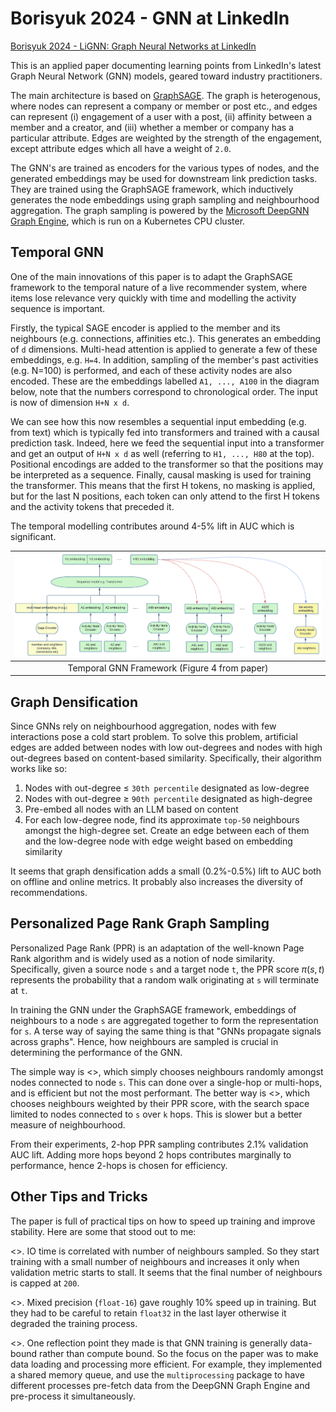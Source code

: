 # Borisyuk 2024 - GNN at LinkedIn

[Borisyuk 2024 - LiGNN: Graph Neural Networks at LinkedIn](https://arxiv.org/abs/2402.11139v1)

This is an applied paper documenting learning points from LinkedIn's latest Graph Neural Network (GNN) models, geared toward industry practitioners. 

The main architecture is based on [GraphSAGE](https://ar5iv.labs.arxiv.org/html/1706.02216). The graph is heterogenous, where nodes can represent a company or member or post etc., and edges can represent (i) engagement of a user with a post, (ii) affinity between a member and a creator, and (iii) whether a member or company has a particular attribute. Edges are weighted by the strength of the engagement, except attribute edges which all have a weight of `2.0`.

The GNN's are trained as encoders for the various types of nodes, and the generated embeddings may be used for downstream link prediction tasks. They are trained using the GraphSAGE framework, which inductively generates the node embeddings using graph sampling and neighbourhood aggregation. The graph sampling is powered by the [Microsoft DeepGNN Graph Engine](https://github.com/microsoft/DeepGNN), which is run on a Kubernetes CPU cluster.

## Temporal GNN

One of the main innovations of this paper is to adapt the GraphSAGE framework to the temporal nature of a live recommender system, where items lose relevance very quickly with time and modelling the activity sequence is important.

Firstly, the typical SAGE encoder is applied to the member and its neighbours (e.g. connections, affinities etc.). This generates an embedding of `d` dimensions. Multi-head attention is applied to generate a few of these embeddings, e.g. `H=4`. In addition, sampling of the member's past activities (e.g. N=100) is performed, and each of these activity nodes are also encoded. These are the embeddings labelled `A1, ..., A100` in the diagram below, note that the numbers correspond to chronological order. The input is now of dimension `H+N x d`.

We can see how this now resembles a sequential input embedding (e.g. from text) which is typically fed into transformers and trained with a causal prediction task. Indeed, here we feed the sequential input into a transformer and get an output of `H+N x d` as well (referring to `H1, ..., H80` at the top). Positional encodings are added to the transformer so that the positions may be interpreted as a sequence. Finally, causal masking is used for training the transformer. This means that the first H tokens, no masking is applied, but for the last N positions, each token can only attend to the first H tokens and the activity tokens that preceded it. 

The temporal modelling contributes around 4-5% lift in AUC which is significant.

| ![Temporal GNN Framework](../images/borisyuk_2024_temporal.png) |
| :--: |
| Temporal GNN Framework (Figure 4 from paper) |

## Graph Densification

Since GNNs rely on neighbourhood aggregation, nodes with few interactions pose a cold start problem. To solve this problem, artificial edges are added between nodes with low out-degrees and nodes with high out-degrees based on content-based similarity. Specifically, their algorithm works like so:
1. Nodes with out-degree $\leq$ `30th percentile` designated as low-degree
2. Nodes with out-degree $\geq$ `90th percentile` designated as high-degree
3. Pre-embed all nodes with an LLM based on content
4. For each low-degree node, find its approximate `top-50` neighbours amongst the high-degree set. Create an edge between each of them and the low-degree node with edge weight based on embedding similarity

It seems that graph densification adds a small (0.2%-0.5%) lift to AUC both on offline and online metrics. It probably also increases the diversity of recommendations.

## Personalized Page Rank Graph Sampling

Personalized Page Rank (PPR) is an adaptation of the well-known Page Rank algorithm and is widely used as a notion of node similarity. Specifically, given a source node `s` and a target node `t`, the PPR score $\pi(s, t)$ represents the probability that a random walk originating at `s` will terminate at `t`. 

In training the GNN under the GraphSAGE framework, embeddings of neighbours to a node `s` are aggregated together to form the representation for `s`. A terse way of saying the same thing is that "GNNs propagate signals across graphs". Hence, how neighbours are sampled is crucial in determining the performance of the GNN.

The simple way is <<Random Sampling>>, which simply chooses neighbours randomly amongst nodes connected to node `s`. This can done over a single-hop or multi-hops, and is efficient but not the most performant. The better way is <<PPR sampling>>, which chooses neighbours weighted by their PPR score, with the search space limited to nodes connected to `s` over `k` hops. This is slower but a better measure of neighbourhood. 

From their experiments, 2-hop PPR sampling contributes 2.1% validation AUC lift. Adding more hops beyond 2 hops contributes marginally to performance, hence 2-hops is chosen for efficiency.


## Other Tips and Tricks

The paper is full of practical tips on how to speed up training and improve stability. Here are some that stood out to me:

<<Adaptive Graph Sampling>>. IO time is correlated with number of neighbours sampled. So they start training with a small number of neighbours and increases it only when validation metric starts to stall. It seems that the final number of neighbours is capped at `200`.

<<Mixed Precision>>. Mixed precision (`float-16`) gave roughly 10% speed up in training. But they had to be careful to retain `float32` in the last layer otherwise it degraded the training process. 

<<Data Bound>>. One reflection point they made is that GNN training is generally data-bound rather than compute bound. So the focus on the paper was to make data loading and processing more efficient. For example, they implemented a shared memory queue, and use the `multiprocessing` package to have different processes pre-fetch data from the DeepGNN Graph Engine and pre-process it simultaneously. 

